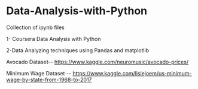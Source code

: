 # Data-Analysis-with-Python

Collection of ipynb files 

1- Coursera Data Analysis with Python

2-Data Analyzing techniques using Pandas and matplotlib

Avocado Dataset-- https://www.kaggle.com/neuromusic/avocado-prices/

Minimum Wage Dataset -- https://www.kaggle.com/lislejoem/us-minimum-wage-by-state-from-1968-to-2017
